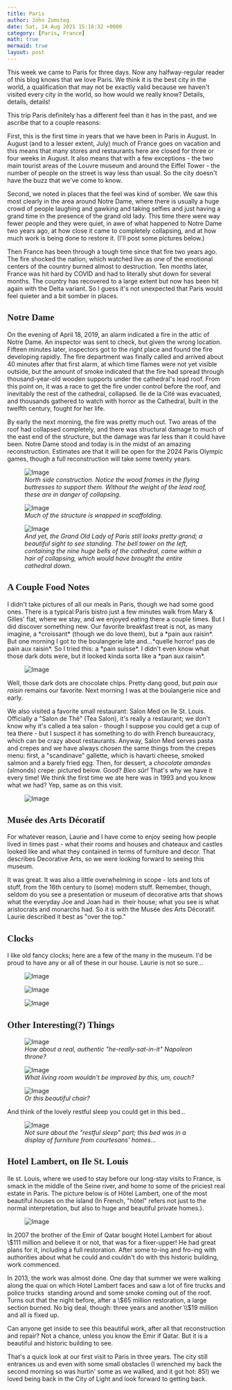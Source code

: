 ```yaml
---
title: Paris
author: John Zumsteg
date: Sat, 14 Aug 2021 15:16:32 +0000
category: [Paris, France]
math: true
mermaid: true
layout: post
---
```

This week we came to Paris for three days. Now any halfway-regular reader of this blog knows that we love Paris. We think it is the best city in the world, a qualification that may not be exactly valid because we haven't visited every city in the world, so how would we really know? Details, details, details!

This trip Paris definitely has a different feel than it has in the past, and we ascribe that to a couple reasons:

First, this is the first time in years that we have been in Paris in August. In August (and to a lesser extent, July) much of France goes on vacation and this means that many stores and restaurants here are closed for three or four weeks in August. It also means that with a few exceptions - the two main tourist areas of the Louvre museum and around the Eiffel Tower - the number of people on the street is way less than usual. So the city doesn't have the buzz that we've come to know.

Second, we noted in places that the feel was kind of somber. We saw this most clearly in the area around Notre Dame, where there is usually a huge crowd of people laughing and gawking and taking selfies and just having a grand time in the presence of the grand old lady. This time there were way fewer people and they were quiet, in awe of what happened to Notre Dame two years ago, at how close it came to completely collapsing, and at how much work is being done to restore it. (I'll post some pictures below.)

Then France has been through a tough time since that fire two years ago. The fire shocked the nation, which watched live as one of the emotional centers of the country burned almost to destruction. Ten months later, France was hit hard by COVID and had to literally shut down for several months. The country has recovered to a large extent but now has been hit again with the Delta variant. So I guess it's not unexpected that Paris would feel quieter and a bit somber in places.
<h2 style="font-family: verdana;">Notre Dame</h2>
On the evening of April 18, 2019, an alarm indicated a fire in the attic of Notre Dame. An inspector was sent to check, but given the wrong location. Fifteen minutes later, inspectors got to the right place and found the fire developing rapidly. The fire department was finally called and arrived about 40 minutes after that first alarm, at which time flames were not yet visible outside, but the amount of smoke indicated that the fire had spread through thousand-year-old wooden supports under the cathedral's lead roof. From this point on, it was a race to get the fire under control before the roof, and inevitably the rest of the cathedral, collapsed. Ile de la Cité was evacuated, and thousands gathered to watch with horror as the Cathedral, built in the twelfth century, fought for her life.

By early the next morning, the fire was pretty much out. Two areas of the roof had collapsed completely, and there was structural damage to much of the east end of the structure, but the damage was far less than it could have been. Notre Dame stood and today is in the midst of an amazing reconstruction. Estimates are that it will be open for the 2024 Paris Olympic games, though a full reconstruction will take some twenty years.

<figure class = "portrait">
	<img src="{{"/assets/images/2021/08/IMG_4415.jpg" | prepend: site.baseurl | prepend: site.url }}" alt="Image" />
	<figcaption><em>North side construction. Notice the wood frames in the flying buttresses to support them. Without the weight of the lead roof, these are in danger of collapsing.</em></figcaption>
</figure>



<figure class = "landscape">
	<img src="{{"/assets/images/2021/08/IMG_4419.jpg" | prepend: site.baseurl | prepend: site.url }}" alt="Image" />
	<figcaption><em>Much of the structure is wrapped in scaffolding.</em></figcaption>
</figure>



<figure class = "portrait">
	<img src="{{"/assets/images/2021/08/IMG_4416.jpg" | prepend: site.baseurl | prepend: site.url }}" alt="Image" />
	<figcaption><em>And yet, the Grand Old Lady of Paris still looks pretty grand; a beautiful sight to see standing. The bell tower on the left, containing the nine huge bells of the cathedral, came within a hair of collapsing, which would have brought the entire cathedral down.</em></figcaption>
</figure>


<h2 style="font-family: verdana;">A Couple Food Notes</h2>
I didn't take pictures of all our meals in Paris, though we had some good ones. There is a typical Paris bistro just a few minutes walk from Mary &amp; Gilles' flat, where we stay, and we enjoyed eating there a couple times. But I did discover something new. Our favorite breakfast treat is not, as many imagine, a *croissant* (though we do love them), but a *pain aux raisin*. But one morning I got to the boulangerie late and...*quelle horror! pas de pain aux raisin*. So I tried this: a *pain suisse*. I didn't even know what those dark dots were, but it looked kinda sorta like a *pan aux raisin*.

<figure class = "landscape">
	<img src="{{"/assets/images/2021/08/IMG_4408.jpg" | prepend: site.baseurl | prepend: site.url }}" alt="Image" />
	<figcaption></figcaption>
</figure>

Well, those dark dots are chocolate chips. Pretty dang good, but *pain aux raisin* remains our favorite. Next morning I was at the boulangerie nice and early.

We also visited a favorite small restaurant: Salon Med on Ile St. Louis. Officially a "Salon de Thé" (Tea Salon), it's really a restaurant; we don't know why it's called a tea salon - though I suppose you could get a cup of tea there - but I suspect it has something to do with French bureaucracy, which can be crazy about restaurants. Anyway, Salon Med serves pasta and crepes and we have always chosen the same things from the crepes menu: first, a "scandinave" gallette, which is havarti cheese, smoked salmon and a barely fried egg. Then, for dessert, a *chocolate amandes* (almonds) crepe: pictured below. Good? *Bien sûr!* That's why we have it every time! We think the first time we ate here was in 1993 and you know what we had? Yep, same as on this visit.

<figure class = "landscape">
	<img src="{{"/assets/images/2021/08/IMG_4422.jpg" | prepend: site.baseurl | prepend: site.url }}" alt="Image" />
	<figcaption></figcaption>
</figure>


<h2 style="font-family: verdana;">Musée des Arts Décoratif</h2>
For whatever reason, Laurie and I have come to enjoy seeing how people lived in times past - what their rooms and houses and chateaux and castles looked like and what they contained in terms of furniture and decor. That describes Decorative Arts, so we were looking forward to seeing this museum.

It was great. It was also a little overwhelming in scope - lots and lots of stuff, from the 16th century to (some) modern stuff. Remember, though, seldom do you see a presentation or museum of decorative arts that shows what the everyday Joe and Joan had in  their house; what you see is what aristocrats and monarchs had. So it is with the Musée des Arts Décoratif. Laurie described it best as "over the top."
<h2 style="font-family: verdana;">Clocks</h2>
I like old fancy clocks; here are a few of the many in the museum. I'd be proud to have any or all of these in our house. Laurie is not so sure...

<figure class = "portrait">
	<img src="{{"/assets/images/2021/08/DSC00156.jpg" | prepend: site.baseurl | prepend: site.url }}" alt="Image" />
	<figcaption></figcaption>
</figure>

 <figure class = "portrait">
	<img src="{{"/assets/images/2021/08/DSC00158.jpg" | prepend: site.baseurl | prepend: site.url }}" alt="Image" />
	<figcaption></figcaption>
</figure>

 <figure class = "portrait">
	<img src="{{"/assets/images/2021/08/DSC00171.jpg" | prepend: site.baseurl | prepend: site.url }}" alt="Image" />
	<figcaption></figcaption>
</figure>


<h2 style="font-family: verdana;">Other Interesting(?) Things</h2>
<figure class = "portrait">
	<img src="{{"/assets/images/2021/08/DSC00167.jpg" | prepend: site.baseurl | prepend: site.url }}" alt="Image" />
	<figcaption><em>How about a real, authentic "he-really-sat-in-it" Napoleon throne?</em></figcaption>
</figure>



<figure class = "landscape">
	<img src="{{"/assets/images/2021/08/DSC00163.jpg" | prepend: site.baseurl | prepend: site.url }}" alt="Image" />
	<figcaption><em>What living room wouldn't be improved by this, um, couch?</em></figcaption>
</figure>



<figure class = "portrait">
	<img src="{{"/assets/images/2021/08/DSC00157.jpg" | prepend: site.baseurl | prepend: site.url }}" alt="Image" />
	<figcaption><em>Or this beautiful chair?</em></figcaption>
</figure>



And think of the lovely restful sleep you could get in this bed...

<figure class = "portrait">
	<img src="{{"/assets/images/2021/08/DSC00154.jpg" | prepend: site.baseurl | prepend: site.url }}" alt="Image" />
	<figcaption><em>Not sure about the "restful sleep" part; this bed was in a display of furniture from courtesans' homes...</em></figcaption>
</figure>


<h2 style="font-family: verdana;">Hotel Lambert, on Ile St. Louis</h2>
Ile st. Louis, where we used to stay before our long-stay visits to France, is smack in the middle of the Seine river, and home to some of the priciest real estate in Paris. The picture below is of Hôtel Lambert, one of the most beautiful houses on the island (In French, "hôtel" refers not just to the normal interpretation, but also to huge and beautiful private homes.).

<figure class = "portrait">
	<img src="{{"/assets/images/2021/08/IMG_4448.jpg" | prepend: site.baseurl | prepend: site.url }}" alt="Image" />
	<figcaption></figcaption>
</figure>



In 2007 the brother of the Emir of Qatar bought Hotel Lambert for about \\$111 million and believe it or not, that was for a fixer-upper! He had great plans for it, including a full restoration. After some to-ing and fro-ing with authorities about what he could and couldn't do with this historic building, work commenced.

In 2013, the work was almost done. One day that summer we were walking along the quai on which Hotel Lambert faces and saw a lot of fire trucks and police trucks  standing around and some smoke coming out of the roof. Turns out that the night before, after a \\$65 million restoration, a large section burned. No big deal, though: three years and another \\$19 million and all is fixed up.

Can anyone get inside to see this beautiful work, after all that reconstruction and repair? Not a chance, unless you know the Emir if Qatar. But it is a beautiful and historic building to see.

That's a quick look at our first visit to Paris in three years. The city still entrances us and even with some small obstacles (I wrenched my back the second morning so was hurtin' some as we walked, and it got hot: 85!) we loved being back in the City of Light and look forward to getting back.

